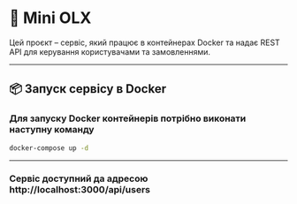 # 🚀 Mini OLX

Цей проєкт – сервіс, який працює в контейнерах Docker та надає REST API для керування користувачами та замовленнями.

---

## 📦 Запуск сервісу в Docker

### **Для запуску Docker контейнерів потрібно виконати наступну команду**
```sh 
docker-compose up -d
```

---

### **Сервіс доступний да адресою http://localhost:3000/api/users**



